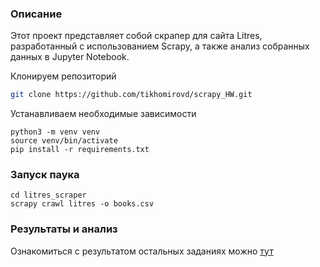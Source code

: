 ### Описание
Этот проект представляет собой скрапер для сайта Litres, разработанный с использованием Scrapy, а также анализ собранных данных в Jupyter Notebook. 

Клонируем репозиторий
```bash
git clone https://github.com/tikhomirovd/scrapy_HW.git
```

Устанавливаем необходимые зависимости
```
python3 -m venv venv
source venv/bin/activate
pip install -r requirements.txt
```

### Запуск паука
```
cd litres_scraper
scrapy crawl litres -o books.csv
```

### Результаты и анализ
Ознакомиться с результатом остальных заданиях можно [тут](https://github.com/tikhomirovd/scrapy_HW/blob/master/Experiment.ipynb)